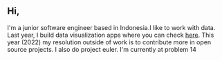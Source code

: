 ## Hi,

I'm a junior software engineer based in Indonesia.I like to work with data. Last year, I build data visualization apps where you can check [here](https://www.figma.com/proto/SSAKGvudJEkUjlZLjDRTKC/hariswb-portfolio-2022?node-id=1%3A2&scaling=min-zoom&page-id=0%3A1). This year (2022) my resolution outside of work is to contribute more in open source projects. I also do project euler. I'm currently at problem 14
